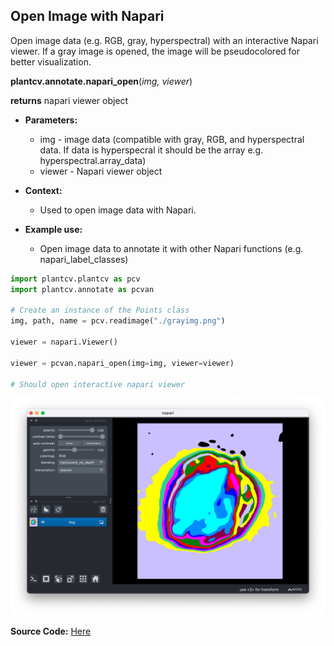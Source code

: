 ## Open Image with Napari

Open image data (e.g. RGB, gray, hyperspectral) with an interactive Napari viewer. If a gray image is opened, the image will be pseudocolored for better visualization.

**plantcv.annotate.napari_open**(*img, viewer*)

**returns** napari viewer object

- **Parameters:**
    - img - image data (compatible with gray, RGB, and hyperspectral data. If data is hyperspecral it should be the array e.g. hyperspectral.array_data)
    - viewer - Napari viewer object

- **Context:**
    - Used to open image data with Napari.

- **Example use:**
    - Open image data to annotate it with other Napari functions (e.g. napari_label_classes)


```python
import plantcv.plantcv as pcv 
import plantcv.annotate as pcvan

# Create an instance of the Points class
img, path, name = pcv.readimage("./grayimg.png")

viewer = napari.Viewer()

viewer = pcvan.napari_open(img=img, viewer=viewer)

# Should open interactive napari viewer

```

![Screenshot](img/documentation_images/napari_open/napari_open.png)


**Source Code:** [Here](https://github.com/danforthcenter/plantcv-annotate/blob/main/plantcv/annotate/napari_open.py)
